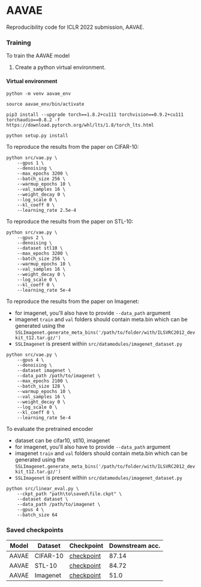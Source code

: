 # AAVAE

Reproducibility code for ICLR 2022 submission, AAVAE.

### Training

To train the AAVAE model

1. Create a python virtual environment.

#### Virtual environment

```
python -m venv aavae_env

source aavae_env/bin/activate

pip3 install --upgrade torch==1.8.2+cu111 torchvision==0.9.2+cu111 torchaudio==0.8.2 -f https://download.pytorch.org/whl/lts/1.8/torch_lts.html

python setup.py install
```

To reproduce the results from the paper on CIFAR-10:

```
python src/vae.py \
    --gpus 1 \
    --denoising \
    --max_epochs 3200 \
    --batch_size 256 \
    --warmup_epochs 10 \
    --val_samples 16 \
    --weight_decay 0 \
    --log_scale 0 \
    --kl_coeff 0 \
    --learning_rate 2.5e-4
```

To reproduce the results from the paper on STL-10:

```
python src/vae.py \
    --gpus 2 \
    --denoising \
    --dataset stl10 \
    --max_epochs 3200 \
    --batch_size 256 \
    --warmup_epochs 10 \
    --val_samples 16 \
    --weight_decay 0 \
    --log_scale 0 \
    --kl_coeff 0 \
    --learning_rate 5e-4
```

To reproduce the results from the paper on Imagenet:

- for imagenet, you'll also have to provide ``--data_path`` argument
- imagenet ``train`` and ``val`` folders should contain meta.bin which can be generated using the ``SSLImagenet.generate_meta_bins('/path/to/folder/with/ILSVRC2012_devkit_t12.tar.gz/')``
- ``SSLImagenet`` is present within ``src/datamodules/imagenet_dataset.py``

```
python src/vae.py \
    --gpus 4 \
    --denoising \
    --dataset imagenet \
    --data_path /path/to/imagenet \
    --max_epochs 2100 \
    --batch_size 128 \
    --warmup_epochs 10 \
    --val_samples 16 \
    --weight_decay 0 \
    --log_scale 0 \
    --kl_coeff 0 \
    --learning_rate 5e-4
```

To evaluate the pretrained encoder

- dataset can be cifar10, stl10, imagenet
- for imagenet, you'll also have to provide ``--data_path`` argument
- imagenet ``train`` and ``val`` folders should contain meta.bin which can be generated using the ``SSLImagenet.generate_meta_bins('/path/to/folder/with/ILSVRC2012_devkit_t12.tar.gz/')``
- ``SSLImagenet`` is present within ``src/datamodules/imagenet_dataset.py``

```
python src/linear_eval.py \
    --ckpt_path "path\to\saved\file.ckpt" \
    --dataset dataset \
    --data_path /path/to/imagenet \
    --gpus 4 \
    --batch_size 64
```

### Saved checkpoints

| Model | Dataset | Checkpoint | Downstream acc. |
| --- | --- | --- | --- |
| AAVAE | CIFAR-10 | [checkpoint](https://aavae.s3.us-east-2.amazonaws.com/checkpoints/aavae_cifar10.ckpt) | 87.14 |
| AAVAE | STL-10 | [checkpoint](https://aavae.s3.us-east-2.amazonaws.com/checkpoints/aavae_stl10.ckpt) | 84.72 |
| AAVAE | Imagenet | [checkpoint](https://aavae.s3.us-east-2.amazonaws.com/checkpoints/aavae_imagenet.ckpt) | 51.0 |
